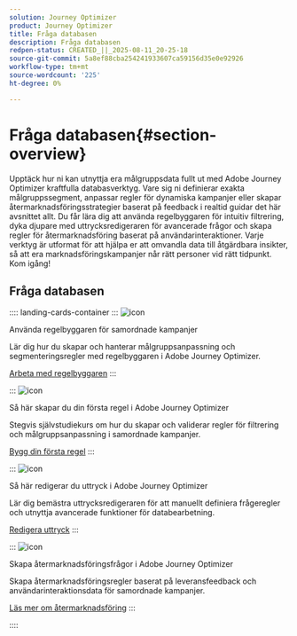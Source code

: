 ```yaml
---
solution: Journey Optimizer
product: Journey Optimizer
title: Fråga databasen
description: Fråga databasen
redpen-status: CREATED_||_2025-08-11_20-25-18
source-git-commit: 5a8ef88cba254241933607ca59156d35e0e92926
workflow-type: tm+mt
source-wordcount: '225'
ht-degree: 0%

---
```



# Fråga databasen{#section-overview}

Upptäck hur ni kan utnyttja era målgruppsdata fullt ut med Adobe Journey Optimizer kraftfulla databasverktyg. Vare sig ni definierar exakta målgruppssegment, anpassar regler för dynamiska kampanjer eller skapar återmarknadsföringsstrategier baserat på feedback i realtid guidar det här avsnittet allt. Du får lära dig att använda regelbyggaren för intuitiv filtrering, dyka djupare med uttrycksredigeraren för avancerade frågor och skapa regler för återmarknadsföring baserat på användarinteraktioner. Varje verktyg är utformat för att hjälpa er att omvandla data till åtgärdbara insikter, så att era marknadsföringskampanjer når rätt personer vid rätt tidpunkt. Kom igång!

## Fråga databasen

:::: landing-cards-container
:::
![icon](https://cdn.experienceleague.adobe.com/icons/list-check.svg)

Använda regelbyggaren för samordnade kampanjer

Lär dig hur du skapar och hanterar målgruppsanpassning och segmenteringsregler med regelbyggaren i Adobe Journey Optimizer.

[Arbeta med regelbyggaren](../using/orchestrated/orchestrated-rule-builder.md)
:::

:::
![icon](https://cdn.experienceleague.adobe.com/icons/circle-play.svg)

Så här skapar du din första regel i Adobe Journey Optimizer

Stegvis självstudiekurs om hur du skapar och validerar regler för filtrering och målgruppsanpassning i samordnade kampanjer.

[Bygg din första regel](../using/orchestrated/build-query.md)
:::

:::
![icon](https://cdn.experienceleague.adobe.com/icons/gear.svg)

Så här redigerar du uttryck i Adobe Journey Optimizer

Lär dig bemästra uttrycksredigeraren för att manuellt definiera frågeregler och utnyttja avancerade funktioner för databearbetning.

[Redigera uttryck](../using/orchestrated/edit-expressions.md)
:::

:::
![icon](https://cdn.experienceleague.adobe.com/icons/bullseye.svg)

Skapa återmarknadsföringsfrågor i Adobe Journey Optimizer

Skapa återmarknadsföringsregler baserat på leveransfeedback och användarinteraktionsdata för samordnade kampanjer.

[Läs mer om återmarknadsföring](../using/orchestrated/retarget.md)
:::

::::

